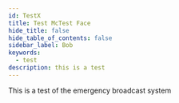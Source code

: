 ```yaml
---
id: TestX
title: Test McTest Face
hide_title: false
hide_table_of_contents: false
sidebar_label: Bob
keywords:
  - test
description: this is a test
---
```

This is a test of the emergency broadcast system